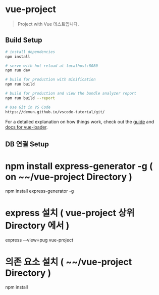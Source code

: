# vue-project

> Project with Vue
> 테스트입니다.

## Build Setup

``` bash
# install dependencies
npm install

# serve with hot reload at localhost:8080
npm run dev

# build for production with minification
npm run build

# build for production and view the bundle analyzer report
npm run build --report

# Use Git in VS Code
https://demun.github.io/vscode-tutorial/git/

```

For a detailed explanation on how things work, check out the [guide](http://vuejs-templates.github.io/webpack/) and [docs for vue-loader](http://vuejs.github.io/vue-loader).


## DB 연결 Setup

# npm install express-generator -g ( on ~~/vue-project Directory )
npm install express-generator -g

# express 설치 ( vue-project 상위 Directory 에서 )
express --view=pug vue-project

# 의존 요소 설치 ( ~~/vue-project Directory )
npm install

